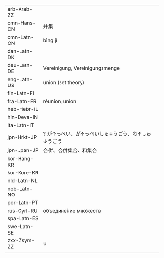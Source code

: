 | | | |
|-|-|-|
| arb-Arab-ZZ |  |  |
| cmn-Hans-CN | 并集 |  |
| cmn-Latn-CN | bìng jí |  |
| dan-Latn-DK |  |  |
| deu-Latn-DE | Vereinigung, Vereinigungsmenge |  |
| eng-Latn-US | union (set theory) |  |
| fin-Latn-FI |  |  |
| fra-Latn-FR | réunion, union |  |
| heb-Hebr-IL |  |  |
| hin-Deva-IN |  |  |
| ita-Latn-IT |  |  |
| jpn-Hrkt-JP | ? が↑っぺい、が↑っぺいしゅ↓うごう、わ↑しゅ↓うごう |  |
| jpn-Jpan-JP | 合併、合併集合、和集合 |  |
| kor-Hang-KR |  |  |
| kor-Kore-KR |  |  |
| nld-Latn-NL |  |  |
| nob-Latn-NO |  |  |
| por-Latn-PT |  |  |
| rus-Cyrl-RU | объедине́ние мно́жеств |  |
| spa-Latn-ES |  |  |
| swe-Latn-SE |  |  |
| zxx-Zsym-ZZ | ∪ |  |
|  |  |  |
